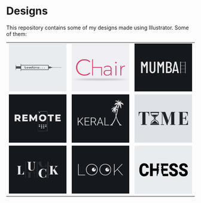 # Designs
This repository contains some of my designs made using Illustrator.
Some of them:
<table>
    <tr>
      <td><img src="2020-11/png/30.11.2020.png"></td>
      <td><img src="2020-11/png/17.11.2020.png"></td>
      <td><img src="2020-12/png/27.12.2020.png"></td>
    </tr>
    <tr>
      <td><img src="2020-12/png/08.12.2020.png"></td>
      <td><img src="2020-12/png/25.12.2020.png"></td>
      <td><img src="2020-11/png/16.11.2020.png"></td>
    </tr>
    <tr>
      <td><img src="2020-12/png/06.12.2020.png"></td>
      <td><img src="2021-01/png/16.01.2021.png"></td>
      <td><img src="2020-11/png/20.11.2020.png"></td>
    </tr>
</table>
